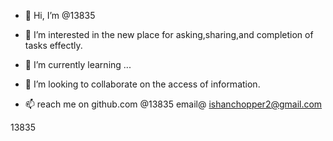 - 👋 Hi, I’m @13835
- 👀 I’m interested in the new place for asking,sharing,and completion of tasks effectly.

- 🌱 I’m currently learning ...
- 💞️ I’m looking to collaborate on the access of information.



- 📫 reach me on github.com @13835
email@ ishanchopper2@gmail.com


13835

<!---
13835/13835 is a ✨ special ✨ repository because its `README.md` (this file) appears on your GitHub profile.
You can click the Preview link to take a look at your changes.
--->
